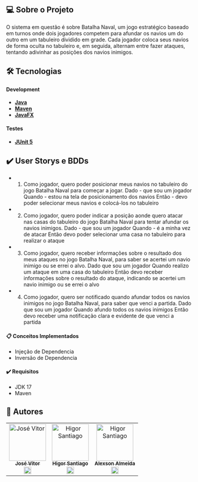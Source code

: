 ## 💻 Sobre o Projeto
O sistema em questão é sobre Batalha Naval, um jogo estratégico baseado em turnos onde dois jogadores competem para afundar os navios um do outro em um tabuleiro dividido em grade. Cada jogador coloca seus navios de forma oculta no tabuleiro e, em seguida, alternam entre fazer ataques, tentando adivinhar as posições dos navios inimigos.

## 🛠 Tecnologias

#### Development
- [**Java**](https://www.java.com/pt-BR/)
- [**Maven**](https://maven.apache.org)
- [**JavaFX**](https://openjfx.io)

#### Testes
- [**JUnit 5**](https://junit.org/junit5/docs/current/user-guide/)

## ✔️ User Storys e BDDs

- 1. Como jogador, quero poder posicionar meus navios no tabuleiro do jogo Batalha Naval para começar a jogar.
Dado - que sou um jogador
Quando - estou na tela de posicionamento dos navios
Então - devo poder selecionar meus navios e colocá-los no tabuleiro

- 2. Como jogador, quero poder indicar a posição aonde quero atacar nas casas do tabuleiro do jogo Batalha Naval para tentar afundar os navios inimigos.
Dado -  que sou um jogador
Quando - é a minha vez de atacar
Então devo poder selecionar uma casa no tabuleiro para realizar o ataque

- 3. Como jogador, quero receber informações sobre o resultado dos meus ataques no jogo Batalha Naval, para saber se acertei um navio inimigo ou se errei o alvo.
Dado que sou um jogador
Quando realizo um ataque em uma casa do tabuleiro
Então devo receber informações sobre o resultado do ataque, indicando se acertei um navio inimigo ou se errei o alvo

- 4. Como jogador, quero ser notificado quando afundar todos os navios inimigos no jogo Batalha Naval, para saber que venci a partida.
Dado que sou um jogador
Quando afundo todos os navios inimigos
Então devo receber uma notificação clara e evidente de que venci a partida

#### 📋 Conceitos Implementados
- Injeção de Dependencia
- Inversão de Dependencia

#### ✔️ Requisitos
- JDK 17
- Maven

## 📸 Autores
<table>
  <tr>
     <td align="center"><a href="https://github.com/JoseVitorNobre"><img src="https://avatars.githubusercontent.com/u/62249331?v=4" width="100px;" alt="José Vitor"/><br /><sub><b>José Vitor</b></sub></a><br /><a href="https://github.com/JoseVitorNobre" title="BackEnd">
     <img src="https://cdn.jsdelivr.net/gh/devicons/devicon/icons/spring/spring-original.svg" width="20px"/>
     </a></td>
     <td align="center"><a href="https://github.com/HigorSantiago"><img src="https://avatars.githubusercontent.com/u/93281590?v=4" width="100px;" alt="Higor Santiago"/><br /><sub><b>Higor Santiago</b></sub></a><br /><a href="https://github.com/HigorSantiago" title="Design">
            <img src="https://cdn.jsdelivr.net/gh/devicons/devicon/icons/figma/figma-original.svg" width="20px"/>
     </a></td>
     <td align="center"><a href="https://github.com/alexsonalmeida"><img src="https://avatars.githubusercontent.com/u/101877352?v=4" width="100px;" alt="Higor Santiago"/><br /><sub><b>Alexson Almeida</b></sub></a><br /><a href="https://github.com/alexsonalmeida" title="FrontEnd">
     <img src="https://cdn.jsdelivr.net/gh/devicons/devicon/icons/react/react-original.svg" width="20px" />
     </a></td>
  </tr>
</table>
